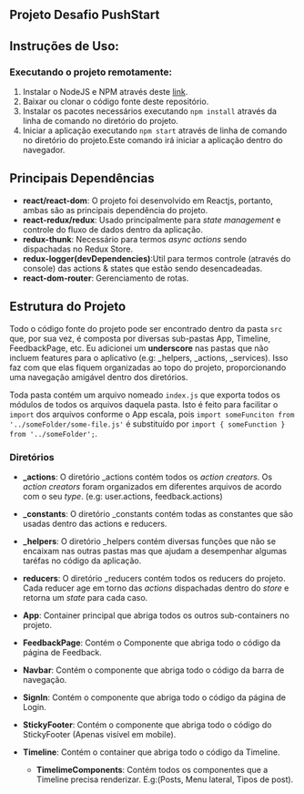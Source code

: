 ## Projeto Desafio PushStart

## Instruções de Uso:

### Executando o projeto remotamente:
1. Instalar o NodeJS e NPM através deste [link](https://nodejs.org/en/). 
2. Baixar ou clonar o código fonte deste repositório.
3. Instalar os pacotes necessários executando `npm install` através da linha de comando no diretório do projeto.
4. Iniciar a aplicação executando `npm start` através de linha de comando no diretório do projeto.Este comando irá iniciar a aplicação dentro do navegador.


## Principais Dependências
* **react/react-dom**: O projeto foi desenvolvido em Reactjs, portanto, ambas são as principais dependência do projeto.
* **react-redux/redux**: Usado principalmente para _state management_ e controle do fluxo de dados dentro da aplicação.
* **redux-thunk**: Necessário para termos _async actions_ sendo dispachadas no Redux Store.
* **redux-logger(devDependencies)**:Util para termos controle (através do console) das actions & states que estão sendo desencadeadas.
* **react-dom-router**: Gerenciamento de rotas.

## Estrutura do Projeto
Todo o código fonte do projeto pode ser encontrado dentro da pasta `src` que, por sua vez, é composta por diversas sub-pastas App, Timeline, FeedbackPage, etc. Eu adicionei um **underscore** nas pastas que não incluem features para o aplicativo (e.g: _helpers, _actions, _services). Isso faz com que elas fiquem organizadas ao topo do projeto, proporcionando uma navegação amigável dentro dos diretórios.

Toda pasta contém um arquivo nomeado `index.js` que exporta todos os módulos de todos os arquivos daquela pasta. Isto é feito para facilitar o `import` dos arquivos conforme o App escala, pois `import someFunciton from '../someFolder/some-file.js'` é substituído por  `import { someFunction } from '../someFolder';`.

### Diretórios
* **_actions**: O diretório _actions contém todos os _action creators_.  Os _action creators_ foram organizados em diferentes arquivos de acordo com o seu _type_. (e.g: user.actions, feedback.actions)

* **_constants**: O diretório _constants contém todas as constantes que são usadas dentro das actions e reducers. 

* **_helpers**: O diretório _helpers contém diversas funções que não se encaixam nas outras pastas mas que ajudam a desempenhar algumas taréfas no código da aplicação.

* **reducers**: O diretório _reducers contém todos os reducers do projeto. Cada reducer age em torno das _actions_ dispachadas dentro do _store_ e retorna um _state_ para cada caso.

* **App**: Container principal que abriga todos os outros sub-containers no projeto.

* **FeedbackPage**: Contém o Componente que abriga todo o código da página de Feedback.

* **Navbar**: Contém o componente que abriga todo o código da barra de navegação.

* **SignIn**:  Contém o componente que abriga todo o código da página de Login.

* **StickyFooter**: Contém o componente que abriga todo o código do StickyFooter (Apenas visível em mobile).

* **Timeline**: Contém o container que abriga todo o código da Timeline.
  *  **TimelimeComponents**: Contém todos os componentes que a Timeline precisa renderizar. E.g:(Posts, Menu lateral, Tipos de post).

